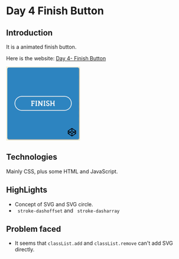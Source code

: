 # Day 4 Finish Button
## Introduction
It is a animated finish button.

Here is the website: [Day 4- Finish Button](https://louuu03.github.io/EverydayLilChallenge/D4-FinishButton/index.html)


![alt text](./Icon/gif.gif)




## Technologies
Mainly CSS, plus some HTML and JavaScript.


## HighLights
* Concept of SVG and SVG circle.
*  ``` stroke-dashoffset``` and ``` stroke-dasharray```


## Problem faced
* It seems that ``` classList.add ``` and  ``` classList.remove ``` can't add SVG directly.
